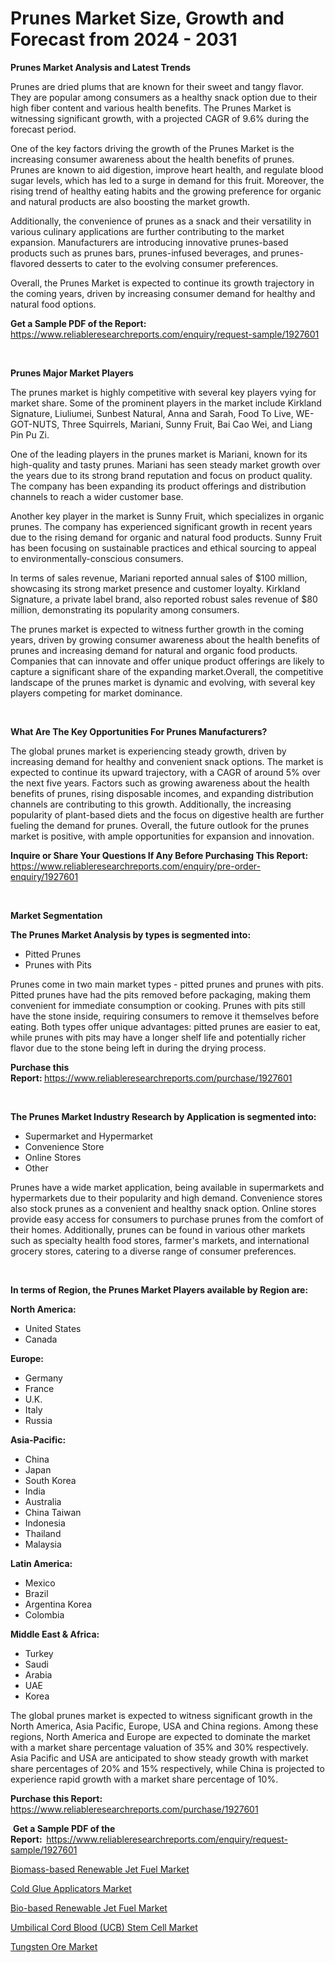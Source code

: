 <p><h1>Prunes Market Size, Growth and Forecast from 2024 - 2031</h1></p><p><strong>Prunes Market Analysis and Latest Trends</strong></p>
<p><p>Prunes are dried plums that are known for their sweet and tangy flavor. They are popular among consumers as a healthy snack option due to their high fiber content and various health benefits. The Prunes Market is witnessing significant growth, with a projected CAGR of 9.6% during the forecast period. </p><p>One of the key factors driving the growth of the Prunes Market is the increasing consumer awareness about the health benefits of prunes. Prunes are known to aid digestion, improve heart health, and regulate blood sugar levels, which has led to a surge in demand for this fruit. Moreover, the rising trend of healthy eating habits and the growing preference for organic and natural products are also boosting the market growth.</p><p>Additionally, the convenience of prunes as a snack and their versatility in various culinary applications are further contributing to the market expansion. Manufacturers are introducing innovative prunes-based products such as prunes bars, prunes-infused beverages, and prunes-flavored desserts to cater to the evolving consumer preferences.</p><p>Overall, the Prunes Market is expected to continue its growth trajectory in the coming years, driven by increasing consumer demand for healthy and natural food options.</p></p>
<p><strong>Get a Sample PDF of the Report:&nbsp;</strong> <a href="https://www.reliableresearchreports.com/enquiry/request-sample/1927601">https://www.reliableresearchreports.com/enquiry/request-sample/1927601</a></p>
<p>&nbsp;</p>
<p><strong>Prunes Major Market Players</strong></p>
<p><p>The prunes market is highly competitive with several key players vying for market share. Some of the prominent players in the market include Kirkland Signature, Liuliumei, Sunbest Natural, Anna and Sarah, Food To Live, WE-GOT-NUTS, Three Squirrels, Mariani, Sunny Fruit, Bai Cao Wei, and Liang Pin Pu Zi.</p><p>One of the leading players in the prunes market is Mariani, known for its high-quality and tasty prunes. Mariani has seen steady market growth over the years due to its strong brand reputation and focus on product quality. The company has been expanding its product offerings and distribution channels to reach a wider customer base.</p><p>Another key player in the market is Sunny Fruit, which specializes in organic prunes. The company has experienced significant growth in recent years due to the rising demand for organic and natural food products. Sunny Fruit has been focusing on sustainable practices and ethical sourcing to appeal to environmentally-conscious consumers.</p><p>In terms of sales revenue, Mariani reported annual sales of $100 million, showcasing its strong market presence and customer loyalty. Kirkland Signature, a private label brand, also reported robust sales revenue of $80 million, demonstrating its popularity among consumers.</p><p>The prunes market is expected to witness further growth in the coming years, driven by growing consumer awareness about the health benefits of prunes and increasing demand for natural and organic food products. Companies that can innovate and offer unique product offerings are likely to capture a significant share of the expanding market.Overall, the competitive landscape of the prunes market is dynamic and evolving, with several key players competing for market dominance.</p></p>
<p>&nbsp;</p>
<p><strong>What Are The Key Opportunities For Prunes Manufacturers?</strong></p>
<p><p>The global prunes market is experiencing steady growth, driven by increasing demand for healthy and convenient snack options. The market is expected to continue its upward trajectory, with a CAGR of around 5% over the next five years. Factors such as growing awareness about the health benefits of prunes, rising disposable incomes, and expanding distribution channels are contributing to this growth. Additionally, the increasing popularity of plant-based diets and the focus on digestive health are further fueling the demand for prunes. Overall, the future outlook for the prunes market is positive, with ample opportunities for expansion and innovation.</p></p>
<p><strong>Inquire or Share Your Questions If Any Before Purchasing This Report:</strong> <a href="https://www.reliableresearchreports.com/enquiry/pre-order-enquiry/1927601">https://www.reliableresearchreports.com/enquiry/pre-order-enquiry/1927601</a></p>
<p>&nbsp;</p>
<p><strong>Market Segmentation</strong></p>
<p><strong>The Prunes Market Analysis by types is segmented into:</strong></p>
<p><ul><li>Pitted Prunes</li><li>Prunes with Pits</li></ul></p>
<p><p>Prunes come in two main market types - pitted prunes and prunes with pits. Pitted prunes have had the pits removed before packaging, making them convenient for immediate consumption or cooking. Prunes with pits still have the stone inside, requiring consumers to remove it themselves before eating. Both types offer unique advantages: pitted prunes are easier to eat, while prunes with pits may have a longer shelf life and potentially richer flavor due to the stone being left in during the drying process.</p></p>
<p><strong>Purchase this Report:&nbsp;</strong><a href="https://www.reliableresearchreports.com/purchase/1927601">https://www.reliableresearchreports.com/purchase/1927601</a></p>
<p>&nbsp;</p>
<p><strong>The Prunes Market Industry Research by Application is segmented into:</strong></p>
<p><ul><li>Supermarket and Hypermarket</li><li>Convenience Store</li><li>Online Stores</li><li>Other</li></ul></p>
<p><p>Prunes have a wide market application, being available in supermarkets and hypermarkets due to their popularity and high demand. Convenience stores also stock prunes as a convenient and healthy snack option. Online stores provide easy access for consumers to purchase prunes from the comfort of their homes. Additionally, prunes can be found in various other markets such as specialty health food stores, farmer's markets, and international grocery stores, catering to a diverse range of consumer preferences.</p></p>
<p>&nbsp;</p>
<p><strong>In terms of Region, the Prunes Market Players available by Region are:</strong></p>
<p>
    <p> <strong> North America: </strong>
        <ul>
            <li>United States</li>
            <li>Canada</li>
        </ul>
        </p> 
    <p> <strong> Europe: </strong>
        <ul>
            <li>Germany</li>
            <li>France</li>
            <li>U.K.</li>
            <li>Italy</li>
            <li>Russia</li>
        </ul>
        </p> 
    <p> <strong> Asia-Pacific: </strong>
        <ul>
            <li>China</li>
            <li>Japan</li>
            <li>South Korea</li>
            <li>India</li>
            <li>Australia</li>
            <li>China Taiwan</li>
            <li>Indonesia</li>
            <li>Thailand</li>
            <li>Malaysia</li>
        </ul>
        </p> 
    <p> <strong> Latin America: </strong>
        <ul>
            <li>Mexico</li>
            <li>Brazil</li>
            <li>Argentina Korea</li>
            <li>Colombia</li>
        </ul>
        </p> 
    <p> <strong> Middle East & Africa: </strong>
        <ul>
            <li>Turkey</li>
            <li>Saudi</li>
            <li>Arabia</li>
            <li>UAE</li>
            <li>Korea</li>
        </ul>
    </p>
    </p>
<p><p>The global prunes market is expected to witness significant growth in the North America, Asia Pacific, Europe, USA and China regions. Among these regions, North America and Europe are expected to dominate the market with a market share percentage valuation of 35% and 30% respectively. Asia Pacific and USA are anticipated to show steady growth with market share percentages of 20% and 15% respectively, while China is projected to experience rapid growth with a market share percentage of 10%.</p></p>
<p><strong>Purchase this Report: </strong><a href="https://www.reliableresearchreports.com/purchase/1927601">https://www.reliableresearchreports.com/purchase/1927601</a></p>
<p>&nbsp;<strong>Get a Sample PDF of the Report:&nbsp;&nbsp;</strong><a href="https://www.reliableresearchreports.com/enquiry/request-sample/1927601">https://www.reliableresearchreports.com/enquiry/request-sample/1927601</a></p>
<p><strong></strong></p>
<p><p><a href="https://issuu.com/reportprime-2/docs/biomass-based-renewable-jet-fuel-market-size-2030.">Biomass-based Renewable Jet Fuel Market</a></p><p><a href="https://github.com/mbisetmhermsr/Market-Research-Report-List-1/blob/main/cold-glue-applicators-market.md">Cold Glue Applicators Market</a></p><p><a href="https://issuu.com/reportprime-2/docs/bio-based-renewable-jet-fuel-market-size-2030.pptx">Bio-based Renewable Jet Fuel Market</a></p><p><a href="https://invited-way-688.notion.site/Umbilical-Cord-Blood-UCB-Stem-Cell-Market-Research-Report-Provides-Critical-Insights-that-can-help-34d8b87b2e8e4032b71fa48737c84e59">Umbilical Cord Blood (UCB) Stem Cell Market</a></p><p><a href="https://view.publitas.com/reportprime-1/global-tungsten-ore-market-by-types-applications-and-major-players-with-regional-growth-rate-analysis-and-development-situation-from-2024-to-2031/">Tungsten Ore Market</a></p></p>